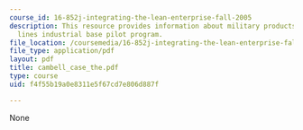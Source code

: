 ```yaml
---
course_id: 16-852j-integrating-the-lean-enterprise-fall-2005
description: This resource provides information about military products from commercial
  lines industrial base pilot program.
file_location: /coursemedia/16-852j-integrating-the-lean-enterprise-fall-2005/f4f55b19a0e8311e5f67cd7e806d887f_cambell_case_the.pdf
file_type: application/pdf
layout: pdf
title: cambell_case_the.pdf
type: course
uid: f4f55b19a0e8311e5f67cd7e806d887f

---
```

None